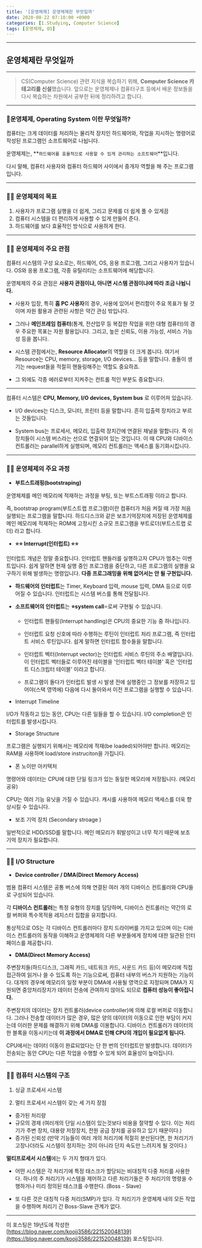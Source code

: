 ```yaml
---
title: '[운영체제] 운영체제란 무엇일까'
date: 2020-08-22 07:10:00 +0900
categories: [1.Studying, Computer Science]
tags: [운영체제, OS]
---
```




------

## **운영체제란 무엇일까**

------

> CS(Computer Science) 관련 지식을 복습하기 위해, **Computer Science 카테고리를 신설**했습니다. 앞으로는 운영체제나 컴퓨터구조 등에서 배운 정보들을 다시 복습하는 차원에서 공부한 뒤에 정리하려고 합니다.

------

### **📌운영체제, Operating System 이란 무엇일까?**

컴퓨터는 크게 데이터를 처리하는 물리적 장치인 하드웨어와, 작업을 지시하는 명령어로 작성된 프로그램인 소프트웨어로 나뉩니다.

운영체제는, **`하드웨어를 효율적으로 사용할 수 있게 관리하는 소프트웨어`**입니다.

다시 말해, 컴퓨터 사용자와 컴퓨터 하드웨어 사이에서 중개자 역할을 해 주는 프로그램입니다.

------

### 👨‍💻 **운영체제의 목표**

1. 사용자가 프로그램 실행을 더 쉽게, 그리고 문제를 더 쉽게 풀 수 있게끔
2. 컴퓨터 시스템을 더 편리하게 사용할 수 있게 만들어 준다.
3. 하드웨어를 보다 효율적인 방식으로 사용하게 한다.

------

### 👨‍💻 **운영체제의 주요 관점**

컴퓨터 시스템의 구성 요소로는, 하드웨어, OS, 응용 프로그램, 그리고 사용자가 있습니다. OS와 응용 프로그램, 각종 유틸리티는 소프트웨어에 해당합니다.

운영체제의 주요 관점은 **사용자 관점이냐, 아니면 시스템 관점이냐에 따라 조금 나뉩니다.**

* 사용자 입장, 특히 **홈 PC 사용자**의 경우, 사용에 있어서 편리함이 주요 목표가 될 것이며 자원 활용과 관련된 사항은 약간 관심 밖입니다.

* 그러나 **메인프레임 컴퓨터**(통계, 전산업무 등 복잡한 작업을 위한 대형 컴퓨터)의 경우 주요한 목표는 자원 활용입니다. 그리고, 높은 신뢰도, 이용 가능성, 서비스 가능성 등을 봅니다.

* 시스템 관점에서는, **Resource Allocator**의 역할을 더 크게 봅니다. 여기서 Resource는 CPU, memory, storage, I/O devices... 등을 말합니다. 충돌이 생기는 request들을 적절히 핸들링해주는 역할도 중요하죠.
* 그 외에도 각종 에러로부터 지켜주는 컨트롤 적인 부분도 중요합니다.

------

컴퓨터 시스템은 **CPU, Memory, I/O devices, System bus** 로 이루어져 있습니다.

* I/O devices는 디스크, 모니터, 프린터 등을 말합니다. 흔히 입출력 장치라고 부르는 것들입니다.

* System bus는 프로세서, 메모리, 입출력 장치간에 연결된 채널을 말합니다. 즉 이 장치들이 시스템 버스라는 선으로 연결되어 있는 것입니다. 이 때 CPU와 디바이스 컨트롤러는 parallel하게 실행되며, 메모리 컨트롤러는 액세스를 동기화시킵니다.

------

### 👨‍💻 **운영체제의 주요 과정**

* **부트스트래핑(bootstraping)**

운영체제를 메인 메모리에 적재하는 과정을 부팅, 또는 부트스트래핑 이라고 합니다.

즉, bootstrap program(부트스트랩 프로그램)이란 컴퓨터가 처음 켜질 때 가장 처음 실행되는 프로그램을 말합니다. 하드디스크와 같은 보조기억장치에 저장된 운영체제를 메인 메모리에 적재하는 ROM에 고정시킨 소규모 프로그램을 부트로더(부트스트랩 로더) 라고 합니다.

* **⭐⭐ Interrupt(인터럽트) ⭐⭐**

인터럽트 개념은 정말 중요합니다. 인터럽트 핸들러를 실행하고자 CPU가 멈추는 이벤트입니다. 쉽게 말하면 현재 실행 중인 프로그램을 중단하고, 다른 프로그램의 실행을 요구하기 위해 발생하는 명령입니다. **다중 프로그래밍을 위해 없어서는 안 될 구현입니다.**

* **하드웨어의 인터럽트**는 Timer, Keyboard 입력, mouse 입력, DMA 등으로 이루어질 수 있습니다. 인터럽트는 시스템 버스를 통해 전달됩니다.

* **소프트웨어의 인터럽트**는 **⭐system call**⭐로써 구현될 수 있습니다.
  * 인터럽트 핸들링(Interrupt handling)은 CPU의 중요한 기능 중 하나입니다.

  * 인터럽트 요청 신호에 따라 수행하는 루틴이 인터럽트 처리 프로그램, 즉 인터럽트 서비스 루틴입니다. 쉽게 말하면 인터럽트 함수들을 말합니다.

  * 인터럽트 벡터(Interrupt vector)는 인터럽트 서비스 루틴의 주소 배열입니다. 이 인터럽트 벡터들로 이루어진 테이블을 '인터럽트 벡터 테이블' 혹은 '인터럽트 디스크립터 테이블' 이라고 합니다.

  * 프로그램이 돌다가 인터럽트 발생 시 발생 전에 실행중인 그 정보를 저장하고 있어야(스택 영역에) 다음에 다시 돌아와서 이전 프로그램을 실행할 수 있습니다.

- Interrupt Timeline

I/O가 작동하고 있는 동안, CPU는 다른 일들을 할 수 있습니다. I/O completion은 인터럽트를 발생시킵니다.

- Storage Structure

프로그램은 실행되기 위해서는 메모리에 적재(be loaded)되어야만 합니다. 메모리는 RAM을 사용하며 load/store instruciton을 가집니다.

- 폰 노이만 아키텍처

명령어와 데이터는 CPU에 대한 단일 링크가 있는 동일한 메모리에 저장됩니다. (메모리 공유)

CPU는 여러 기능 유닛을 가질 수 있습니다. 캐시를 사용하여 메모리 액세스를 더욱 향상시킬 수 있습니다.

- 보조 기억 장치 (Secondary stroage )

일반적으로 HDD/SSD를 말합니다. 메인 메모리가 휘발성이고 너무 작기 때문에 보조 기억 장치가 필요합니다.

------

### 👨‍💻 **I/O Structure**

- **Device controller / DMA(Direct Memory Access)**

범용 컴퓨터 시스템은 공통 버스에 의해 연결된 여러 개의 디바이스 컨트롤러와 CPU들로 구성되어 있습니다.

각 **디바이스 컨트롤러**는 특정 유형의 장치를 담당하며, 디바이스 컨트롤러는 약간의 로컬 버퍼와 특수목적용 레지스터 집합을 유지합니다.

통상적으로 OS는 각 디바이스 컨트롤러마다 장치 드라이버를 가지고 있으며 이는 디바이스 컨트롤러의 동작을 이해하고 운영체제의 다른 부분들에게 장치에 대한 일관된 인터페이스를 제공합니다.

* **DMA(Direct Memory Access)**

주변장치들(하드디스크, 그래픽 카드, 네트워크 카드, 사운드 카드 등)이 메모리에 직접 접근하여 읽거나 쓸 수 있도록 하는 기능으로써,  컴퓨터 내부의 버스가 지원하는 기능이다. 대개의 경우에 메모리의 일정 부분이 DMA에 사용될 영역으로 지정되며 DMA가 지원되면 중앙처리장치가 데이터 전송에 관여하지 않아도 되므로 **컴퓨터 성능이 좋아집니다.**

주변장치의 데이터는 장치 컨트롤러(device controller)에 의해 로컬 버퍼로 이동합니다. 그러나 전송할 데이터가 많은 경우, 많은 양의 데이터의 이동으로 인한 부담이 커지는데 이러한 문제를 해결하기 위해 DMA를 이용합니다. 디바이스 컨트롤러가 데이터의 한 블록을 이동시키는데 **이 과정에서 DMA로 인해 CPU의 개입이 필요없게 됩니다.**

CPU에서는 데이터 이동이 완료되었다는 단 한 번의 인터럽트만 발생합니다. 데이터가 전송되는 동안 CPU는 다른 작업을 수행할 수 있게 되어 효율성이 높아집니다.

------

### 👨‍💻 **컴퓨터 시스템의 구조**

1) 싱글 프로세서 시스템

2) 멀티 프로세서 시스템이 갖는 세 가지 장점

* 증가된 처리량
* 규모의 경제 (여러개의 단일 시스템이 있는것보다 비용을 절약할 수 있다. 이는 처리기가 주변 장치, 대용량 저장장치, 전원 공급 장치를 공유하고 있기 때문이다.)
* 증가된 신뢰성 (만약 기능들이 여러 개의 처리기에 적절히 분산된다면,  한 처리기가 고장나더라도 시스템이 정지하는 것이 아니라 단지 속도만 느려지게 될 것이다.)

**멀티프로세서 시스템**에는 두 가지 형태가 있다.

* 어떤 시스템은 각 처리기에 특정 태스크가 할당되는 비대칭적 다중 처리를 사용한다. 하나의 주 처리기가 시스템을 제어하고 다른 처리기들은 주 처리기의 명령을 수행하거나 미리 정의된 태스크를 수행한다. (Boss - Slave)

* 또 다른 것은 대칭적 다중 처리(SMP)가 있다. 각 처리기가 운영체제 내의 모든 작업을 수행하며 처리기 간 Boss-Slave 관계가 없다.

------

이 포스팅은 19년도에 작성한 [https://blog.naver.com/koojj3586/221520048139](https://blog.naver.com/koojj3586/221520048139) 포스팅입니다.
